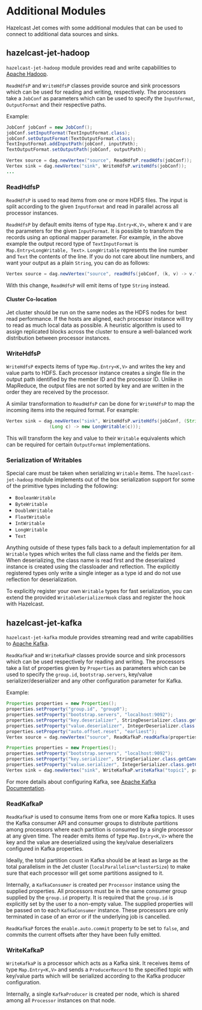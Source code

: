 # Additional Modules

Hazelcast Jet comes with some additional modules that can be used to connect to
additional data sources and sinks.


## hazelcast-jet-hadoop

`hazelcast-jet-hadoop` module provides read and write capabilities to
[Apache Hadoop](http://hadoop.apache.org/).

 `ReadHdfsP` and `WriteHdfsP` classes provide source and sink processors
 which can be used for reading and writing, respectively. The processors
 take a `JobConf` as parameters which can be used to specify the
 `InputFormat`, `OutputFormat` and their respective paths.

Example:

```java
JobConf jobConf = new JobConf();
jobConf.setInputFormat(TextInputFormat.class);
jobConf.setOutputFormat(TextOutputFormat.class);
TextInputFormat.addInputPath(jobConf, inputPath);
TextOutputFormat.setOutputPath(jobConf, outputPath);

Vertex source = dag.newVertex("source", ReadHdfsP.readHdfs(jobConf));
Vertex sink = dag.newVertex("sink", WriteHdfsP.writeHdfs(jobConf));
...
```

### ReadHdfsP

`ReadHdfsP` is used to read items from one or more HDFS files. The input
is split according to the given `InputFormat` and read in parallel
across all processor instances.

`ReadHdfsP` by default emits items of type `Map.Entry<K,V>`, where `K`
and `V` are the parameters for the given `InputFormat`. It is possible
to transform the records using an optional mapper parameter. For
example, in the above example the output record type of `TextInputFormat`
is  `Map.Entry<LongWritable, Text>`. `LongWritable` represents the line
number and `Text` the contents of the line. If you do not care about
line numbers, and want your output as a plain `String`, you can do as
follows:

```java
Vertex source = dag.newVertex("source", readHdfs(jobConf, (k, v) -> v.toString()));
```

With this change, `ReadHdfsP` will emit items of type `String` instead.

#### Cluster Co-location

Jet cluster should be run on the same nodes as the HDFS nodes for best
read performance. If the hosts are aligned, each processor instance will
try to read as much local data as possible. A heuristic algorithm is used
to assign replicated blocks across the cluster to ensure a
well-balanced work distribution between processor instances.

### WriteHdfsP

`WriteHdfsP` expects items of type `Map.Entry<K,V>` and writes the key
and value parts to HDFS. Each processor instance creates a single file
in the output path identified by the member ID and the processor ID.
Unlike in MapReduce, the output files are not sorted by key and are
written in the order they are received by the processor.

A similar transformation to `ReadHdfsP` can be
done for `WriteHdfsP` to map the incoming items into the required
format. For example:

```java
Vertex sink = dag.newVertex("sink", WriteHdfsP.writeHdfs(jobConf, (String k) -> new Text(k),
                (Long c) -> new LongWritable(c)));
```

This will transform the key and value to their `Writable` equivalents
which can be required for certain `OutputFormat` implementations.

### Serialization of Writables

Special care must be taken when serializing `Writable` items. The
`hazelcast-jet-hadoop` module implements out of the box serialization support
for some of the primitive types including the following:

* `BooleanWritable`
* `ByteWritable`
* `DoubleWritable`
* `FloatWritable`
* `IntWritable`
* `LongWritable`
* `Text`

Anything outside of these types falls back to a default implementation for
all `Writable` types which writes the full class name and the
fields per item. When deserializing, the class name is read first
and the deserialized instance is created using the classloader and reflection.
The explicitly registered types only write a single integer as a type id
and do not use reflection for deserialization.

To explicitly register your own `Writable` types for fast serialization,
you can extend the provided `WritableSerializerHook` class and register
the hook with Hazelcast.

## hazelcast-jet-kafka

`hazelcast-jet-kafka` module provides streaming read and write
capabilities to [Apache Kafka](https://kafka.apache.org/).

`ReadKafkaP` and `WriteKafkaP` classes provide source and sink
processors which can be used respectively for reading and writing. The
processors take a list of properties given by `Properties` as parameters
which can be used to specify the `group.id`, `bootstrap.servers`,
key/value serializer/deserializer and any other configuration parameter
for Kafka.

Example:

```java
Properties properties = new Properties();
properties.setProperty("group.id", "group0");
properties.setProperty("bootstrap.servers", "localhost:9092");
properties.setProperty("key.deserializer", StringDeserializer.class.getCanonicalName());
properties.setProperty("value.deserializer", IntegerDeserializer.class.getCanonicalName());
properties.setProperty("auto.offset.reset", "earliest");
Vertex source = dag.newVertex("source", ReadKafkaP.readKafka(properties, "topic1", "topic2"));

Properties properties = new Properties();
properties.setProperty("bootstrap.servers", "localhost:9092");
properties.setProperty("key.serializer", StringSerializer.class.getCanonicalName());
properties.setProperty("value.serializer", IntegerSerializer.class.getCanonicalName());
Vertex sink = dag.newVertex("sink", WriteKafkaP.writeKafka("topic1", properties));
```

For more details about configuring Kafka, see [Apache Kafka Documentation](https://kafka.apache.org/documentation/).

### ReadKafkaP

`ReadKafkaP` is used to consume items from one or more Kafka topics. It
uses the Kafka consumer API and consumer groups to distribute partitions
among processors where each partition is consumed by a single processor
at any given time. The reader emits items of type `Map.Entry<K,V>` where
the key and the value are deserialized using the key/value deserializers
configured in Kafka properties.

Ideally, the total partition count in Kafka should be at least as large
as the total parallelism in the Jet cluster
(`localParallelism*clusterSize`) to make sure that each processor will
get some partitions assigned to it.

Internally, a `KafkaConsumer` is created per `Processor` instance using
the supplied properties. All processors must be in the same consumer
group supplied by the `group.id` property. It is required that the
`group.id` is explicitly set by the user to a non-empty value. The
supplied properties will be passed on to each `KafkaConsumer` instance.
These processors are only terminated in case of an error or if the
underlying job is cancelled.

`ReadKafkaP` forces the `enable.auto.commit` property to be set to
`false`, and commits the current offsets after they have been fully
emitted.

### WriteKafkaP

`WriteKafkaP` is a processor which acts as a Kafka sink.  It receives
items of type `Map.Entry<K,V>` and sends a `ProducerRecord` to the
specified topic with key/value parts which will be serialized according
to the Kafka producer configuration.

Internally, a single `KafkaProducer` is created per node, which is
shared among all `Processor` instances on that node.
